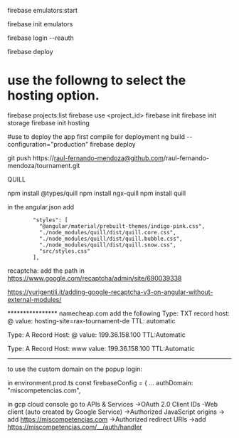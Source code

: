 firebase emulators:start

firebase init emulators

firebase login --reauth

firebase deploy

# use the followng to select the hosting option.
firebase projects:list
firebase use <project_id>
firebase init
firebase init storage
firebase init hosting


#use to deploy the app first compile for deployment
ng build --configuration="production"
firebase deploy

git push https://raul-fernando-mendoza@github.com/raul-fernando-mendoza/tournament.git


QUILL

npm install @types/quill
npm install ngx-quill
npm install quill

in the angular.json add

            "styles": [
              "@angular/material/prebuilt-themes/indigo-pink.css",
              "./node_modules/quill/dist/quill.core.css",
              "./node_modules/quill/dist/quill.bubble.css",
              "./node_modules/quill/dist/quill.snow.css",             
              "src/styles.css"
            ],

<quill-editor></quill-editor>


recaptcha:
add the path in 
https://www.google.com/recaptcha/admin/site/690039338


https://yurigentili.it/adding-google-recaptcha-v3-on-angular-without-external-modules/

**************** namecheap.com 
add the following 
Type: TXT record
host: @
value: hosting-site=rax-tournament-de
TTL: automatic

Type: A Record
Host: @
value: 199.36.158.100
TTL:Automatic

Type: A Record
Host: www
value: 199.36.158.100
TTL:Automatic

*********************

to use the custom domain on the popup login:

in environment.prod.ts
const firebaseConfig = {
  ...
  authDomain: "miscompetencias.com",

in gcp cloud console go to APIs & Services
  ->OAuth 2.0 Client IDs
    -Web client (auto created by Google Service)
      ->Authorized JavaScript origins
        -> add https://miscompetencias.com
      ->Authorized redirect URIs
        ->add https://miscompetencias.com/__/auth/handler